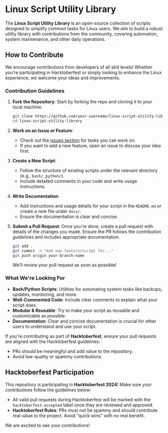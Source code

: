 
# Linux Script Utility Library

The **Linux Script Utility Library** is an open-source collection of scripts designed to simplify common tasks for Linux users. We aim to build a robust utility library with contributions from the community, covering automation, system maintenance, and other daily operations.

## How to Contribute

We encourage contributions from developers of all skill levels! Whether you're participating in Hacktoberfest or simply looking to enhance the Linux experience, we welcome your ideas and improvements.

### Contribution Guidelines

1. **Fork the Repository**: Start by forking the repo and cloning it to your local machine.

   ```bash
   git clone https://github.com/your-username/linux-script-utility-library.git
   cd linux-script-utility-library
   ```

2. **Work on an Issue or Feature**: 
   - Check out the [issues section](https://github.com/your-repo/linux-script-utility-library/issues) for tasks you can work on.
   - If you want to add a new feature, open an issue to discuss your idea first.
   
3. **Create a New Script**:
   - Follow the structure of existing scripts under the relevant directory (e.g., `bash/`, `python/`).
   - Include detailed comments in your code and write usage instructions.

4. **Write Documentation**: 
   - Add instructions and usage details for your script in the `README.md` or create a new file under `docs/`.
   - Ensure the documentation is clear and concise.

5. **Submit a Pull Request**: Once you're done, create a pull request with details of the changes you made. Ensure the PR follows the contribution guidelines and includes appropriate documentation.

   ```bash
   git add .
   git commit -m "Add new feature/script for..."
   git push origin your-branch-name
   ```

   We’ll review your pull request as soon as possible!

### What We're Looking For

- **Bash/Python Scripts**: Utilities for automating system tasks like backups, updates, monitoring, and more.
- **Well-Commented Code**: Include clear comments to explain what your script does.
- **Modular & Reusable**: Try to make your script as reusable and customizable as possible.
- **Documentation**: Clear and concise documentation is crucial for other users to understand and use your script.
  
If you're contributing as part of **Hacktoberfest**, ensure your pull requests are aligned with the Hacktoberfest guidelines:
- PRs should be meaningful and add value to the repository.
- Avoid low-quality or spammy contributions.

## Hacktoberfest Participation

This repository is participating in **Hacktoberfest 2024**! Make sure your contributions follow the guidelines below:

- All valid pull requests during Hacktoberfest will be marked with the `hacktoberfest-accepted` label once they are reviewed and approved.
- **Hacktoberfest Rules**: PRs must not be spammy and should contribute real value to the project. Avoid "quick wins" with no real benefit.

We are excited to see your contributions!
